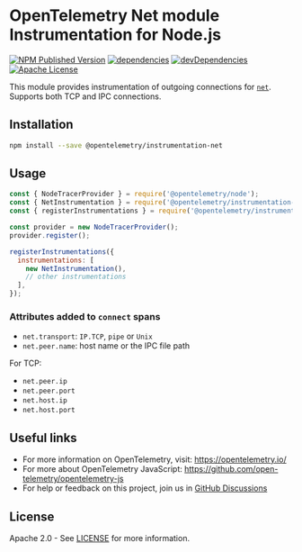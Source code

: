 # OpenTelemetry Net module Instrumentation for Node.js

[![NPM Published Version][npm-img]][npm-url]
[![dependencies][dependencies-image]][dependencies-url]
[![devDependencies][devDependencies-image]][devDependencies-url]
[![Apache License][license-image]][license-image]

This module provides instrumentation of outgoing connections for [`net`](http://nodejs.org/dist/latest/docs/api/net.html).
Supports both TCP and IPC connections.

## Installation

```bash
npm install --save @opentelemetry/instrumentation-net
```

## Usage

```js
const { NodeTracerProvider } = require('@opentelemetry/node');
const { NetInstrumentation } = require('@opentelemetry/instrumentation-net');
const { registerInstrumentations } = require('@opentelemetry/instrumentation');

const provider = new NodeTracerProvider();
provider.register();

registerInstrumentations({
  instrumentations: [
    new NetInstrumentation(),
    // other instrumentations
  ],
});
```

### Attributes added to `connect` spans

* `net.transport`: `IP.TCP`, `pipe` or `Unix`
* `net.peer.name`: host name or the IPC file path

For TCP:

* `net.peer.ip`
* `net.peer.port`
* `net.host.ip`
* `net.host.port`

## Useful links

* For more information on OpenTelemetry, visit: <https://opentelemetry.io/>
* For more about OpenTelemetry JavaScript: <https://github.com/open-telemetry/opentelemetry-js>
* For help or feedback on this project, join us in [GitHub Discussions][discussions-url]

## License

Apache 2.0 - See [LICENSE][license-url] for more information.

[discussions-url]: https://github.com/open-telemetry/opentelemetry-js/discussions
[license-url]: https://github.com/open-telemetry/opentelemetry-js-contrib/blob/main/LICENSE
[license-image]: https://img.shields.io/badge/license-Apache_2.0-green.svg?style=flat
[dependencies-image]: https://status.david-dm.org/gh/open-telemetry/opentelemetry-js-contrib.svg?path=plugins%2Fnode%2Fopentelemetry-instrumentation-net
[dependencies-url]: https://david-dm.org/open-telemetry/opentelemetry-js-contrib?path=plugins%2Fnode%2Fopentelemetry-instrumentation-net
[devDependencies-image]: https://status.david-dm.org/gh/open-telemetry/opentelemetry-js-contrib.svg?path=plugins%2Fnode%2Fopentelemetry-instrumentation-net&type=dev
[devDependencies-url]: https://david-dm.org/open-telemetry/opentelemetry-js-contrib?path=plugins%2Fnode%2Fopentelemetry-instrumentation-net&type=dev
[npm-url]: https://www.npmjs.com/package/@opentelemetry/instrumentation-net
[npm-img]: https://badge.fury.io/js/%40opentelemetry%2Finstrumentation-net.svg
